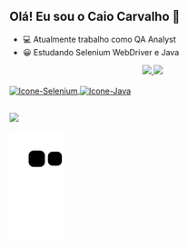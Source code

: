 ## Olá! Eu sou o Caio Carvalho 👋

- 💻 Atualmente trabalho como QA Analyst
- 😀 Estudando Selenium WebDriver e Java

<div align="center">
  <a href="https://github.com/kaiohenryk">
  <img height="150em" src="https://github-readme-stats.vercel.app/api?username=kaiohenryk&show_icons=true&theme=dark&include_all_commits=true&count_private=true"/>
  <img height="150em" src="https://github-readme-stats.vercel.app/api/top-langs/?username=kaiohenryk&layout=compact&langs_count=7&theme=dark"/>
</div>
  
<div style="display: inline_block"><br>
  <img align="center" alt="Icone-Selenium" height="30" width="40" src="https://cdn.jsdelivr.net/gh/devicons/devicon/icons/selenium/selenium-original.svg"/>
  <img align="center" alt="Icone-Java" height="30" width="40" src="https://cdn.jsdelivr.net/gh/devicons/devicon/icons/java/java-original.svg"/>
</div>
  
  ##
  
<div>
  <a href="https://www.linkedin.com/in/caiohcarvalho" target="_blank"><img src="https://img.shields.io/badge/-LinkedIn-%230077B5?style=for-the-badge&logo=linkedin&logoColor=white" target="_blank"></a>
  
  ![Snake animation](https://github.com/kaiohenryk/kaiohenryk/blob/output/github-contribution-grid-snake.svg)
  
</div>
